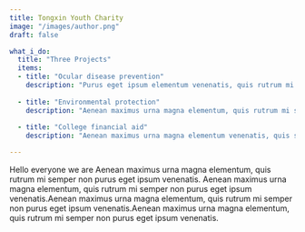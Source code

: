 ```yaml
---
title: Tongxin Youth Charity
image: "/images/author.png"
draft: false

what_i_do:
  title: "Three Projects"
  items:
  - title: "Ocular disease prevention"
    description: "Purus eget ipsum elementum venenatis, quis rutrum mi semper nonpurus eget ipsum elementum venenatis."
  
  - title: "Environmental protection"
    description: "Aenean maximus urna magna elementum, quis rutrum mi semper non purus eget ipsum venenatis."
  
  - title: "College financial aid"
    description: "Aenean maximus urna magna elementum venenatis, quis semper non purus eget ipsum venenatis."

---
```


Hello everyone we are Aenean maximus urna magna elementum, quis rutrum mi semper non purus eget ipsum venenatis.
Aenean maximus urna magna elementum, quis rutrum mi semper non purus eget ipsum venenatis.Aenean maximus urna magna elementum, quis rutrum mi semper non purus eget ipsum venenatis.Aenean maximus urna magna elementum, quis rutrum mi semper non purus eget ipsum venenatis.
